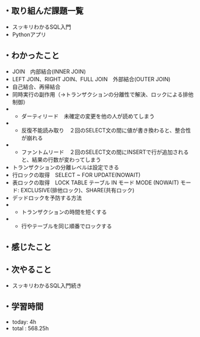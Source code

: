 ## ・取り組んだ課題一覧
- スッキリわかるSQL入門
- Pythonアプリ


## ・わかったこと
- JOIN　内部結合(INNER JOIN)
- LEFT JOIN、RIGHT JOIN、FULL JOIN　外部結合(OUTER JOIN)
- 自己結合、再帰結合
- 同時実行の副作用（→トランザクションの分離性で解決、ロックによる排他制御）
- - ダーティリード　未確定の変更を他の人が読めてしまう
- - 反復不能読み取り　２回のSELECT文の間に値が書き換わると、整合性が崩れる
- - ファントムリード　２回のSELECT文の間にINSERTで行が追加されると、結果の行数が変わってしまう
- トランザクションの分離レベルは設定できる
- 行ロックの取得　SELECT ~ FOR UPDATE(NOWAIT)
- 表ロックの取得　LOCK TABLE テーブル IN モード MODE (NOWAIT) モード: EXCLUSIVE(排他ロック)、SHARE(共有ロック)
- デッドロックを予防する方法
- - トランザクションの時間を短くする
- - 行やテーブルを同じ順番でロックする


## ・感じたこと


## ・次やること
- スッキリわかるSQL入門続き

## ・学習時間
- today:  4h
- total  : 568.25h






